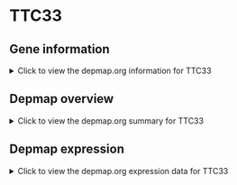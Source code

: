 <h1>TTC33</h1>

<h2>Gene information</h2>
<details>
  <summary>Click to view the depmap.org information for TTC33</summary>
  <iframe src="https://depmap.org/portal/gene/TTC33?tab=about" style="border:none;width:100%;height:800px"></iframe>
</details>

<h2>Depmap overview</h2>
<details>
  <summary>Click to view the depmap.org summary for TTC33</summary>
  <iframe src="https://depmap.org/portal/gene/TTC33?tab=overview" style="border:none;width:100%;height:800px"></iframe>
</details>

<h2>Depmap expression</h2>
<details>
  <summary>Click to view the depmap.org expression data for TTC33</summary>
  <iframe src="https://depmap.org/portal/gene/TTC33?tab=characterization" style="border:none;width:100%;height:800px"></iframe>
</details>


<!--
<h2>Reactome Pathway diagram</h2>
PNAME
-->


